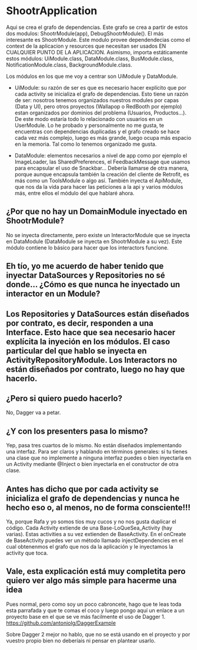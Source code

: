 # ShootrApplication

Aqui se crea el grafo de dependencias. Este grafo se crea a partir de estos dos modulos: ShootrModule(app), DebugShootrModule(). El más interesante es ShootrModule. Este modulo provee dependendecias como el context de la aplicacion y resources que necesitan ser usados EN CUALQUIER PUNTO DE LA APLICACION. Asimismo, importa estáticamente estos módulos: UiModule.class, DataModule.class, BusModule.class, NotificationModule.class, BackgroundModule.class.

Los módulos en los que me voy a centrar son UiModule y DataModule.

* UiModule: su razón de ser es que es necesario hacer explícito que por cada activity se inicializa el grafo de dependencias. Esto tiene un razón de ser: nosotros tenemos organizados nuestros modules por capas (Data y UI), pero otros proyectos (Wallapop o RedBooth por ejemplo) estan organizados por dominios del problema (Usuarios, Productos...). De este modo estaría todo lo relacionado con usuarios en un UserModule. Lo he probado y personalmente no me gusta, te encuentras con dependencias duplicadas y el grafo creado se hace cada vez más complejo, luego es más grande, luego ocupa más espacio en la memoria. Tal como lo tenemos organizado me gusta.

* DataModule: elementos necesarios a nivel de app como por ejemplo el ImageLoader, las SharedPreferences, el FeedbackMessage que usamos para encapsular el uso de Snackbar... Debería llamarse de otra manera, porque aunque encapsula también la creación del cliente de Retrofit, es más como un ToolsModule o algo así. También inyecta el ApiModule, que nos da la vida para hacer las peticiones a la api y varios módulos más, entre ellos el módulo del que hablaré ahora.

## ¿Por que no hay un DomainModule inyectado en ShootrModule?
No se inyecta directamente, pero existe un InteractorModule que se inyecta en DataModule (DataModule se inyecta en ShootrModule a su vez). Este módulo contiene lo básico para hacer que los interactors funcione.

## Eh tío, yo me acuerdo de haber tenido que inyectar DataSources y Repositories no sé donde... ¿Cómo es que nunca he inyectado un interactor en un Module?

## Los Repositories y DataSources están diseñados por contrato, es decir, responden a una Interface. Esto hace que sea necesario hacer explícita la inyeción en los módulos. El caso particular del que hablo se inyecta en ActivityRepositoryModule. Los Interactors no están diseñados por contrato, luego no hay que hacerlo.

## ¿Pero si quiero puedo hacerlo?
No, Dagger va a petar.

## ¿Y con los presenters pasa lo mismo?
Yep, pasa tres cuartos de lo mismo. No están diseñados implementando una interfaz. Para ser claros y hablando en términos generales: si tu tienes una clase que no implemente a ninguna interfaz puedes o bien inyectarla en un Activity mediante @Inject o bien inyectarla en el constructor de otra clase.

## Antes has dicho que por cada activity se inicializa el grafo de dependencias y nunca he hecho eso o, al menos, no de forma consciente!!!
Ya, porque Rafa y yo somos tíos muy cucos y no nos gusta duplicar el código. Cada Activity extiende de una Base-LoQueSea_Activity (hay varias). Estas activities a su vez extienden de BaseActivity. En el onCreate de BaseActivity puedes ver un método llamado injectDependencies en el cual obtenenmos el grafo que nos da la aplicación y le inyectamos la activity que toca.

## Vale, esta explicación está muy completita pero quiero ver algo más simple para hacerme una idea
Pues normal, pero como soy un poco cabroncete, hago que te leas toda esta parrafada y que te comas el coco y luego pongo aquí un enlace a un proyecto base en el que se ve más facilmente el uso de Dagger 1.
https://github.com/antoniolg/DaggerExample

Sobre Dagger 2 mejor no hablo, que no se está usando en el proyecto y por vuestro propio bien no deberíais ni pensar en plantear usarlo.